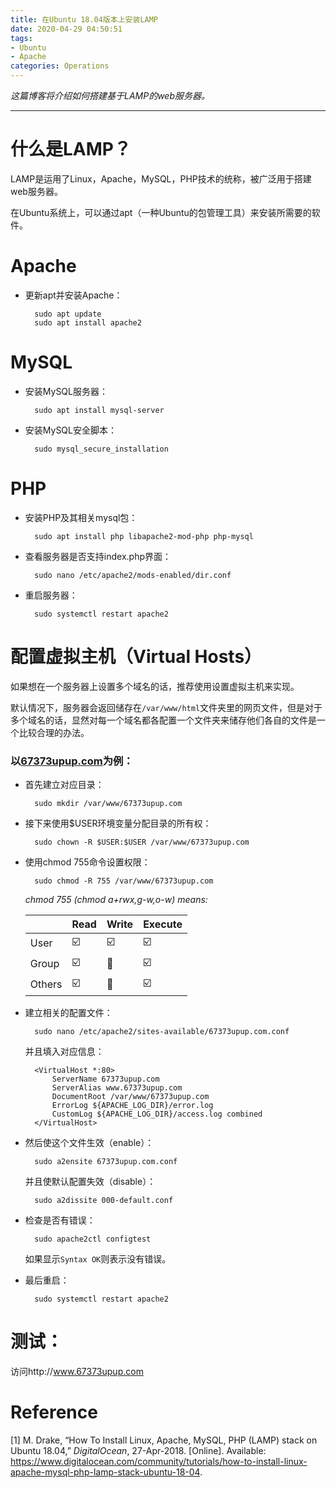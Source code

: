 ```yaml
---
title: 在Ubuntu 18.04版本上安装LAMP
date: 2020-04-29 04:50:51
tags:
- Ubuntu
- Apache
categories: Operations
---
```


*这篇博客将介绍如何搭建基于LAMP的web服务器。*

----------------------------------------

# **什么是LAMP？**
LAMP是运用了Linux，Apache，MySQL，PHP技术的统称，被广泛用于搭建web服务器。

在Ubuntu系统上，可以通过apt（一种Ubuntu的包管理工具）来安装所需要的软件。

<!-- more -->

# **Apache**
- 更新apt并安装Apache：

        sudo apt update
        sudo apt install apache2


# **MySQL**
- 安装MySQL服务器：

        sudo apt install mysql-server

- 安装MySQL安全脚本：

        sudo mysql_secure_installation


# **PHP**
- 安装PHP及其相关mysql包：

        sudo apt install php libapache2-mod-php php-mysql

- 查看服务器是否支持index.php界面：

        sudo nano /etc/apache2/mods-enabled/dir.conf

- 重启服务器：

        sudo systemctl restart apache2


# **配置虚拟主机（Virtual Hosts）**
如果想在一个服务器上设置多个域名的话，推荐使用设置虚拟主机来实现。

默认情况下，服务器会返回储存在`/var/www/html`文件夹里的网页文件，但是对于多个域名的话，显然对每一个域名都各配置一个文件夹来储存他们各自的文件是一个比较合理的办法。

### 以[67373upup.com](https://www.67373upup.com)为例：
- 首先建立对应目录：

        sudo mkdir /var/www/67373upup.com

- 接下来使用$USER环境变量分配目录的所有权：

        sudo chown -R $USER:$USER /var/www/67373upup.com

- 使用chmod 755命令设置权限：

        sudo chmod -R 755 /var/www/67373upup.com

    *chmod 755 (chmod a+rwx,g-w,o-w) means:*

    |         |  Read | Write | Execute |
    |---------|-------|-------|---------|
    | User    |   ☑️   |   ☑️   |    ☑️    |
    | Group   |   ☑️   |   🚫  |    ☑️    |
    | Others  |   ☑️   |   🚫  |    ☑️    |

- 建立相关的配置文件：

        sudo nano /etc/apache2/sites-available/67373upup.com.conf

    并且填入对应信息：

        <VirtualHost *:80>
            ServerName 67373upup.com
            ServerAlias www.67373upup.com
            DocumentRoot /var/www/67373upup.com
            ErrorLog ${APACHE_LOG_DIR}/error.log
            CustomLog ${APACHE_LOG_DIR}/access.log combined
        </VirtualHost>

- 然后使这个文件生效（enable）：
        
        sudo a2ensite 67373upup.com.conf
    
    并且使默认配置失效（disable）：

        sudo a2dissite 000-default.conf
    
- 检查是否有错误：

        sudo apache2ctl configtest
    
    如果显示`Syntax OK`则表示没有错误。

- 最后重启：

        sudo systemctl restart apache2

# **测试：**
访问http://www.67373upup.com

# **Reference**
[1] M. Drake, “How To Install Linux, Apache, MySQL, PHP (LAMP) stack on Ubuntu 18.04,” *DigitalOcean*, 27-Apr-2018. [Online]. Available: https://www.digitalocean.com/community/tutorials/how-to-install-linux-apache-mysql-php-lamp-stack-ubuntu-18-04.